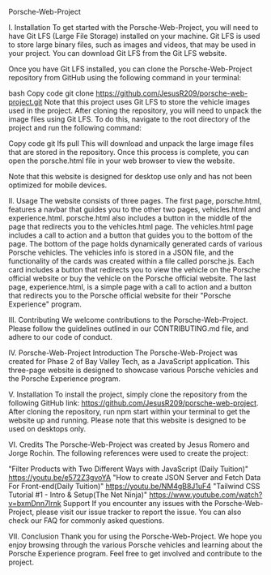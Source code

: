 Porsche-Web-Project

I. Installation
To get started with the Porsche-Web-Project, you will need to have Git LFS (Large File Storage) installed on your machine. Git LFS is used to store large binary files, such as images and videos, that may be used in your project. You can download Git LFS from the Git LFS website.

Once you have Git LFS installed, you can clone the Porsche-Web-Project repository from GitHub using the following command in your terminal:

bash
Copy code
git clone https://github.com/JesusR209/porsche-web-project.git
Note that this project uses Git LFS to store the vehicle images used in the project. After cloning the repository, you will need to unpack the image files using Git LFS. To do this, navigate to the root directory of the project and run the following command:

Copy code
git lfs pull
This will download and unpack the large image files that are stored in the repository. Once this process is complete, you can open the porsche.html file in your web browser to view the website.

Note that this website is designed for desktop use only and has not been optimized for mobile devices.

II. Usage
The website consists of three pages. The first page, porsche.html, features a navbar that guides you to the other two pages, vehicles.html and experience.html. porsche.html also includes a button in the middle of the page that redirects you to the vehicles.html page. The vehicles.html page includes a call to action and a button that guides you to the bottom of the page. The bottom of the page holds dynamically generated cards of various Porsche vehicles. The vehicles info is stored in a JSON file, and the functionality of the cards was created within a file called porsche.js. Each card includes a button that redirects you to view the vehicle on the Porsche official website or buy the vehicle on the Porsche official website. The last page, experience.html, is a simple page with a call to action and a button that redirects you to the Porsche official website for their "Porsche Experience" program.

III. Contributing
We welcome contributions to the Porsche-Web-Project. Please follow the guidelines outlined in our CONTRIBUTING.md file, and adhere to our code of conduct.

IV. Porsche-Web-Project
Introduction
The Porsche-Web-Project was created for Phase 2 of Bay Valley Tech, as a JavaScript application. This three-page website is designed to showcase various Porsche vehicles and the Porsche Experience program.

V. Installation
To install the project, simply clone the repository from the following GitHub link: https://github.com/JesusR209/porsche-web-project. After cloning the repository, run npm start within your terminal to get the website up and running. Please note that this website is designed to be used on desktops only.

VI. Credits
The Porsche-Web-Project was created by Jesus Romero and Jorge Rochin. The following references were used to create the project:

"Filter Products with Two Different Ways with JavaScript (Daily Tuition)" https://youtu.be/e572Z3gvoYA
"How to create JSON Server and Fetch Data For Front-end(Daily Tuition)" https://youtu.be/NM4gB8J1uF4
"Tailwind CSS Tutorial #1 - Intro & Setup(The Net Ninja)" https://www.youtube.com/watch?v=bxmDnn7lrnk
Support
If you encounter any issues with the Porsche-Web-Project, please visit our issue tracker to report the issue. You can also check our FAQ for commonly asked questions.

VII. Conclusion
Thank you for using the Porsche-Web-Project. We hope you enjoy browsing through the various Porsche vehicles and learning about the Porsche Experience program. Feel free to get involved and contribute to the project.
